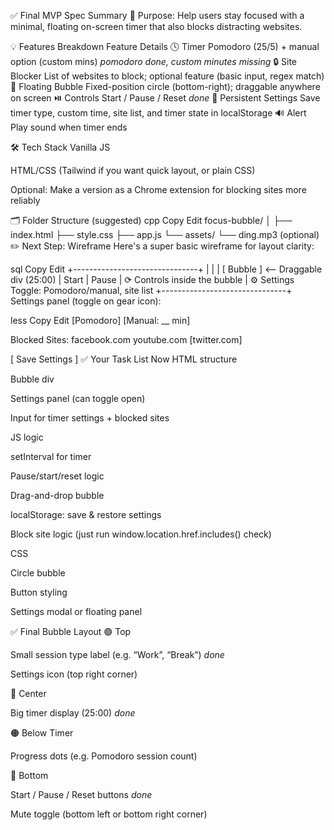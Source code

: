 ✅ Final MVP Spec Summary
🧠 Purpose:
Help users stay focused with a minimal, floating on-screen timer that also blocks distracting websites.

💡 Features Breakdown
Feature	Details
🕓 Timer	Pomodoro (25/5) + manual option (custom mins) *pomodoro done, custom minutes missing*
🔒 Site Blocker	List of websites to block; optional feature (basic input, regex match)
💬 Floating Bubble	Fixed-position circle (bottom-right); draggable anywhere on screen
⏯️ Controls	Start / Pause / Reset *done*
💾 Persistent Settings	Save timer type, custom time, site list, and timer state in localStorage
🔊 Alert	Play sound when timer ends 

🛠 Tech Stack
Vanilla JS

HTML/CSS (Tailwind if you want quick layout, or plain CSS)

Optional: Make a version as a Chrome extension for blocking sites more reliably

🗂 Folder Structure (suggested)
cpp
Copy
Edit
focus-bubble/
│
├── index.html
├── style.css
├── app.js
└── assets/
    └── ding.mp3 (optional)
✏️ Next Step: Wireframe
Here's a super basic wireframe for layout clarity:

sql
Copy
Edit
+-------------------------------+
|                               |
|          [ Bubble ]          <-- Draggable div (25:00)
|        Start | Pause | ⟳      Controls inside the bubble
|          ⚙ Settings           Toggle: Pomodoro/manual, site list
+-------------------------------+
Settings panel (toggle on gear icon):

less
Copy
Edit
[Pomodoro] [Manual: __ min]

Blocked Sites:
facebook.com
youtube.com
[twitter.com]

[ Save Settings ]
✅ Your Task List Now
HTML structure

Bubble div

Settings panel (can toggle open)

Input for timer settings + blocked sites

JS logic

setInterval for timer

Pause/start/reset logic

Drag-and-drop bubble

localStorage: save & restore settings

Block site logic (just run window.location.href.includes() check)

CSS

Circle bubble

Button styling

Settings modal or floating panel

✅ Final Bubble Layout
🟢 Top

Small session type label (e.g. “Work”, “Break”) *done*

Settings icon (top right corner)

🔵 Center

Big timer display (25:00) *done*

🟠 Below Timer

Progress dots (e.g. Pomodoro session count)

🔴 Bottom

Start / Pause / Reset buttons *done*

Mute toggle (bottom left or bottom right corner)

